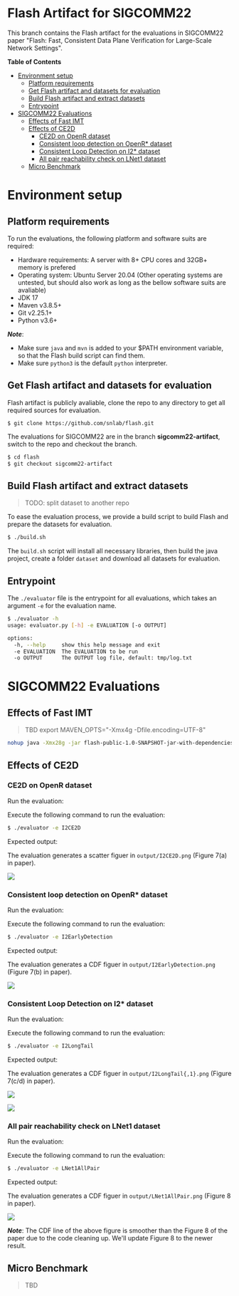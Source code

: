 # Flash Artifact for SIGCOMM22 <!-- omit in toc -->

This branch contains the Flash artifact for the evaluations in SIGCOMM22 paper "Flash: Fast, Consistent Data Plane Verification for Large-Scale Network Settings".

**Table of Contents**
- [Environment setup](#environment-setup)
  - [Platform requirements](#platform-requirements)
  - [Get Flash artifact and datasets for evaluation](#get-flash-artifact-and-datasets-for-evaluation)
  - [Build Flash artifact and extract datasets](#build-flash-artifact-and-extract-datasets)
  - [Entrypoint](#entrypoint)
- [SIGCOMM22 Evaluations](#sigcomm22-evaluations)
  - [Effects of Fast IMT](#effects-of-fast-imt)
  - [Effects of CE2D](#effects-of-ce2d)
    - [CE2D on OpenR dataset](#ce2d-on-openr-dataset)
    - [Consistent loop detection on OpenR* dataset](#consistent-loop-detection-on-openr-dataset)
    - [Consistent Loop Detection on I2* dataset](#consistent-loop-detection-on-i2-dataset)
    - [All pair reachability check on LNet1 dataset](#all-pair-reachability-check-on-lnet1-dataset)
  - [Micro Benchmark](#micro-benchmark)

# Environment setup
## Platform requirements
To run the evaluations, the following platform and software suits are required:
* Hardware requirements: A server with 8+ CPU cores and 32GB+ memory is prefered
* Operating system: Ubuntu Server 20.04 (Other operating systems are untested, but should also work as long as the bellow software suits are avaliable)
* JDK 17
* Maven v3.8.5+
* Git v2.25.1+
* Python v3.6+

***Note***:

* Make sure `java` and `mvn` is added to your $PATH environment variable, so that the Flash build script can find them.
* Make sure `python3` is the default `python` interpreter.
  
## Get Flash artifact and datasets for evaluation

Flash artifact is publicly avaliable, clone the repo to any directory to get all required sources for evaluation.
```
$ git clone https://github.com/snlab/flash.git
```

The evaluations for SIGCOMM22 are in the branch **sigcomm22-artifact**, switch to the repo and checkout the branch.

```bash
$ cd flash
$ git checkout sigcomm22-artifact
```


## Build Flash artifact and extract datasets
> TODO: split dataset to another repo

To ease the evaluation process, we provide a build script to build Flash and prepare the datasets for evaluation.
```bash
$ ./build.sh
```
The `build.sh` script will install all necessary libraries, then build the java project, create a folder `dataset` and download all datasets for evaluation. 

## Entrypoint
The `./evaluator` file is the entrypoint for all evaluations, which takes an argument `-e` for the evaluation name.
```bash
$ ./evaluator -h
usage: evaluator.py [-h] -e EVALUATION [-o OUTPUT]

options:
  -h, --help     show this help message and exit
  -e EVALUATION  The EVALUATION to be run
  -o OUTPUT      The OUTPUT log file, default: tmp/log.txt
```

# SIGCOMM22 Evaluations

## Effects of Fast IMT
> TBD export MAVEN_OPTS="-Xmx4g -Dfile.encoding=UTF-8"
```bash
nohup java -Xmx28g -jar flash-public-1.0-SNAPSHOT-jar-with-dependencies.jar -e All >consoleMsg.log 2>&1 &
```

## Effects of CE2D
### CE2D on OpenR dataset

Run the evaluation:

Execute the following command to run the evaluation:
```bash
$ ./evaluator -e I2CE2D
```
Expected output:

The evaluation generates a scatter figuer in `output/I2CE2D.png` (Figure 7(a) in paper).

![](figures/I2CE2D.png)

### Consistent loop detection on OpenR* dataset

Run the evaluation:

Execute the following command to run the evaluation:
```bash
$ ./evaluator -e I2EarlyDetection
```
Expected output:

The evaluation generates a CDF figuer in `output/I2EarlyDetection.png` (Figure 7(b) in paper).

![](figures/I2EarlyDetection.png)

### Consistent Loop Detection on I2* dataset

Run the evaluation:

Execute the following command to run the evaluation:
```bash
$ ./evaluator -e I2LongTail
```

Expected output:

The evaluation generates a CDF figuer in `output/I2LongTail{,1}.png` (Figure 7(c/d) in paper).

![](figures/I2LongTail.png)

![](figures/I2LongTail1.png)


### All pair reachability check on LNet1 dataset

Run the evaluation:

Execute the following command to run the evaluation:
```bash
$ ./evaluator -e LNet1AllPair
```
Expected output:

The evaluation generates a CDF figuer in `output/LNet1AllPair.png` (Figure 8 in paper).


![](figures/allpair.png)

***Note***:
The CDF line of the above figure is smoother than the Figure 8 of the paper due to the code cleaning up. We'll update Figure 8 to the newer result.

## Micro Benchmark
> TBD